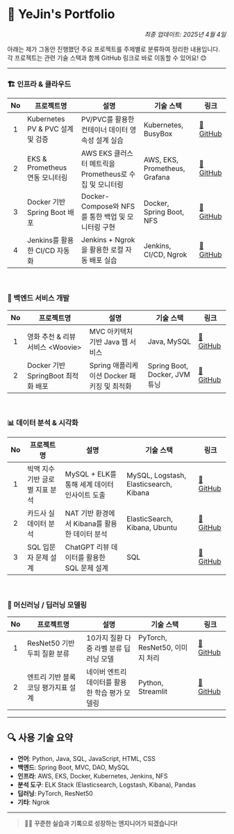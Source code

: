 # 💜 YeJin's Portfolio

<p align="right"><i>최종 업데이트: 2025년 4월 4일</i></p>


아래는 제가 그동안 진행했던 주요 프로젝트를 주제별로 분류하여 정리한 내용입니다.  
각 프로젝트는 관련 기술 스택과 함께 GitHub 링크로 바로 이동할 수 있어요! 😊

---


### 🏗️ 인프라 & 클라우드

| No | 프로젝트명 | 설명 | 기술 스택 | 링크 |
|:--:|------------|------|-----------|------|
| 1 | Kubernetes PV & PVC 설계 및 검증 | PV/PVC를 활용한 컨테이너 데이터 영속성 설계 실습 | Kubernetes, BusyBox | [🔗 GitHub](https://github.com/yeejkim/K8s-PV-PVC) |
| 2 | EKS & Prometheus 연동 모니터링 | AWS EKS 클러스터 메트릭을 Prometheus로 수집 및 모니터링 | AWS, EKS, Prometheus, Grafana | [🔗 GitHub](https://github.com/Gimme-Jjukkumi/EKS-Prometheus) |
| 3 | Docker 기반 Spring Boot 배포 | Docker-Compose와 NFS를 통한 백업 및 모니터링 구현 | Docker, Spring Boot, NFS | [🔗 GitHub](https://github.com/Not-Sick-Anymore/Docker-Spring-AutoBackup) |
| 4 | Jenkins를 활용한 CI/CD 자동화 | Jenkins + Ngrok을 활용한 로컬 자동 배포 실습 | Jenkins, CI/CD, Ngrok | [🔗 GitHub](https://github.com/Not-Sick-Anymore/CI-CD-Jenkins) |

<br>



### 🧩 백엔드 서비스 개발

| No | 프로젝트명 | 설명 | 기술 스택 | 링크 |
|:--:|------------|------|-----------|------|
| 1 | 영화 추천 & 리뷰 서비스 &lt;Woovie&gt; | MVC 아키텍처 기반 Java 웹 서비스 | Java, MySQL | [🔗 GitHub](https://github.com/TeamKim-fisa/Woovie) |
| 2 | Docker 기반 SpringBoot 최적화 배포 | Spring 애플리케이션 Docker 패키징 및 최적화 | Spring Boot, Docker, JVM 튜닝 | [🔗 GitHub](https://github.com/Not-Sick-Anymore/Docker-SpringBoot-Deploy) |

<br>


### 📊 데이터 분석 & 시각화

| No | 프로젝트명 | 설명 | 기술 스택 | 링크 |
|:--:|------------|------|-----------|------|
| 1 | 빅맥 지수 기반 글로벌 지표 분석 | MySQL + ELK를 통해 세계 데이터 인사이트 도출 | MySQL, Logstash, Elasticsearch, Kibana | [🔗 GitHub](https://github.com/love-tooth/BicMac-index) |
| 2 | 카드사 실데이터 분석 | NAT 기반 환경에서 Kibana를 활용한 데이터 분석 | ElasticSearch, Kibana, Ubuntu | [🔗 GitHub](https://github.com/love-tooth/card-data-analysis) |
| 3 | SQL 입문자 문제 설계 | ChatGPT 리뷰 데이터를 활용한 SQL 문제 설계 | SQL | [🔗 GitHub](https://github.com/miss-match/Analyze-ChatGPT-Reviews-with-SQL) |

<br>


### 🤖 머신러닝 / 딥러닝 모델링

| No | 프로젝트명 | 설명 | 기술 스택 | 링크 |
|:--:|------------|------|-----------|------|
| 1 | ResNet50 기반 두피 질환 분류 | 10가지 질환 다중 라벨 분류 딥러닝 모델 | PyTorch, ResNet50, 이미지 처리 | [🔗 GitHub](https://github.com/yeejkim/DL-Hair-Diseases) |
| 2 | 엔트리 기반 블록코딩 평가지표 설계 | 네이버 엔트리 데이터를 활용한 학습 평가 모델링 | Python, Streamlit  | [🔗 GitHub](https://github.com/yeejkim/Block-coding-achievement) |

---

## 🔍 사용 기술 요약

- **언어**: Python, Java, SQL, JavaScript, HTML, CSS  
- **백엔드**: Spring Boot, MVC, DAO, MySQL  
- **인프라**: AWS, EKS, Docker, Kubernetes, Jenkins, NFS  
- **분석 도구**: ELK Stack (Elasticsearch, Logstash, Kibana), Pandas  
- **딥러닝**: PyTorch, ResNet50  
- **기타**: Ngrok

---

> 👩‍💻 **꾸준한 실습과 기록으로 성장하는 엔지니어가 되겠습니다!**
